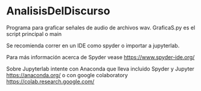 # AnalisisDelDiscurso

Programa para graficar señales de audio de archivos wav. GraficaS.py es el script principal o main

Se recomienda correr en un IDE como spyder o importar a jupyterlab.

Para más información acerca de Spyder vease https://www.spyder-ide.org/

Sobre Jupyterlab intente con Anaconda que lleva incluido Spyder y Jupyter https://anaconda.org/
o con google colaboratory https://colab.research.google.com/ 
